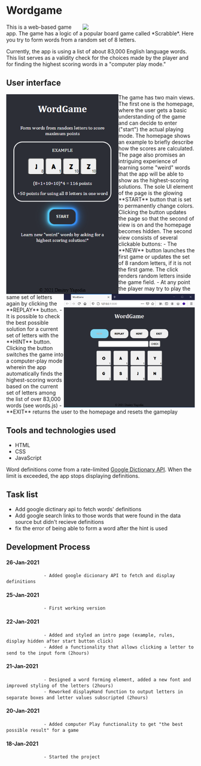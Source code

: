 # Wordgame
<img align="right" src="https://storage.googleapis.com/ltkcms.appspot.com/fs/wfa/images/cover/scrabble-tiles-full-alphabet.base" width="300">
<p>This is a web-based game app. The game has a logic of a popular board game called *Scrabble*. Here you try to form words from a random set of 8 letters.</p>
<p>Currently, the app is using a list of about 83,000 English language words. This list serves as a validity check for the choices made by the player and for finding the highest scoring words in a "computer play mode."</p> 

## User interface
<img align="left" src="https://github.com/dmitryyagodin/word-game/blob/main/images/2021-01-31_(375x667)_homepage.png" width="300" alt="Homepage screenshot">
The game has two main views. The first one is the homepage, where the user gets a basic understanding of the game and can decide to enter ("start") the actual playing mode. The homepage shows an example to briefly describe how the scores are calculated. The page also promises an intriguing experience of learning some "weird" words that the app will be able to show as the highest-scoring solutions. The sole UI element of the page is the glowing **START** button that is set to permanently change colors. Clicking the button updates the page so that the second of view is on and the homepage becomes hidden.

<img align="right" src="https://github.com/dmitryyagodin/word-game/blob/main/images/new_game.PNG" width="350" alt="Gameplay screenshot">
The second view consists of several clickable buttons: 
- The **NEW** button launches the first game or updates the set of 8 random letters, if it is not the first game. The click renders random letters inside the game field.
- At any point the player may try to play the same set of letters again by clicking the **REPLAY** button.
- It is possible to check the best possible solution for a current set of letters with the **HINT** button. Clicking the button switches the game into a computer-play mode wherein the app automatically finds the highest-scoring words based on the current set of letters among the list of over 83,000 words (see words.js)
- **EXIT** returns the user to the homepage and resets the gameplay 


## Tools and technologies used

- HTML
- CSS
- JavaScript

Word definitions come from a rate-limited [Google Dictionary API](https://github.com/meetDeveloper/googleDictionaryAPI). When the limit is exceeded, the app stops displaying definitions.

## Task list
- Add google dictinary api to fetch words' definitions
- Add google search links to those words that were found in the data source but didn't recieve definitions
- fix the error of being able to form a word after the hint is used

## Development Process

#### 26-Jan-2021
                  - Added google dicionary API to fetch and display definitions
#### 25-Jan-2021
                  - First working version
#### 22-Jan-2021 
                  - Added and styled an intro page (example, rules, display hidden after start button click)
                  - Added a functionality that allows clicking a letter to send to the input form (2hours)
#### 21-Jan-2021 
                  - Designed a word forming element, added a new font and improved styling of the letters (2hours) 
                  - Reworked displayHand function to output letters in separate boxes and letter values subscripted (2hours)
#### 20-Jan-2021       
                  - Added computer Play functionality to get "the best possible result" for a game
#### 18-Jan-2021       
                  - Started the project
